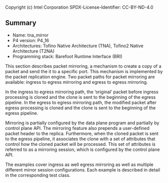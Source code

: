 
Copyright (c) Intel Corporation
SPDX-License-Identifier: CC-BY-ND-4.0


## Summary

* Name: tna_mirror
* P4 version: P4_16
* Architectures: Tofino Native Architecture (TNA), Tofino2 Native Architecture (T2NA)
* Programming stack: Barefoot Runtime Interface (BRI)

This section describes packet mirroring, a mechanism to create a copy of a 
packet and send the it to a specific port. This mechanism is implemented by 
the packet replication engine. Two packet paths for packet mirroring are 
available: ingress to egress mirroring and egress to egress mirroring. 

In the ingress to egress mirroring path, the ‘original’ packet before ingress 
processing is cloned and the clone is sent to the beginning of the egress 
pipeline. In the egress to egress mirroring path, the modified packet after 
egress processing is cloned and the clone is sent to the beginning of the 
egress pipeline. 

Mirroring is partially configured by the data plane program and partially 
by control plane API. The mirroring feature also prepends a user-defined packet header 
to the replica. Furthermore, when the cloned packet is sent to the egress 
pipeline, it associates the clone with a set of attributes that control how the 
cloned packet will be processed. This set of attributes is referred to as a mirroring 
session, which is configured by the control plane API.

The examples cover ingress as well egress mirroring as well as multiple 
different mirror session configurations. Each example is described in detail in 
the corresponding test class.
